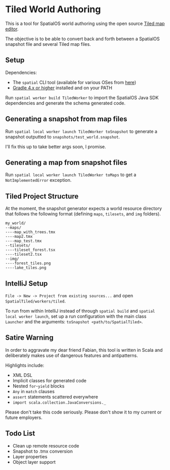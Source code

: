 # Tiled World Authoring

This is a tool for SpatialOS world authoring using the open source [Tiled map editor](https://github.com/bjorn/tiled).

The objective is to be able to convert back and forth between a SpatialOS snapshot file and several Tiled map files.

## Setup

Dependencies:
* The `spatial` CLI tool (available for various OSes from [here](https://docs.improbable.io/reference/13.0/index))
* [Gradle 4.x or higher](https://gradle.org/install/) installed and on your PATH

Run `spatial worker build TiledWorker` to import the SpatialOS Java SDK dependencies and generate the schema generated code.

## Generating a snapshot from map files

Run `spatial local worker launch TiledWorker toSnapshot` to generate a snapshot outputted to `snapshots/test_world.snapshot`.

I'll fix this up to take better args soon, I promise.

## Generating a map from snapshot files

Run `spatial local worker launch TiledWorker toMaps` to get a `NotImplementedError` exception.


## Tiled Project Structure

At the moment, the snapshot generator expects a world resource directory that follows the following format (defining `maps`, `tilesets`, and `img` folders).

```
my_world/
--maps/
----map_with_trees.tmx
----map2.tmx
----map_test.tmx
--tilesets/
----tileset_forest.tsx
----tileset2.tsx
--img/
----forest_tiles.png
----lake_tiles.png
```

## IntelliJ Setup

`File -> New -> Project from existing sources...`
and open `SpatialTiled/workers/tiled`.

To run from within IntelliJ instead of through `spatial build` and `spatial local worker launch`, set up a run configuration with the main class `Launcher` and the arguments: `toSnapshot <path/to/SpatialTiled>`.

## Satire Warning

In order to aggravate my dear friend Fabian, this tool is written in Scala and deliberately makes use of dangerous features and antipatterns.

Highlights include:
* XML DSL
* Implicit classes for generated code
* Nested `for`-`yield` blocks
* `Any` in `match` clauses
* `assert` statements scattered everywhere
* `import scala.collection.JavaConversions._`

Please don't take this code seriously.
Please don't show it to my current or future employers.

## Todo List
* Clean up remote resource code
* Snapshot to .tmx conversion
* Layer properties
* Object layer support
